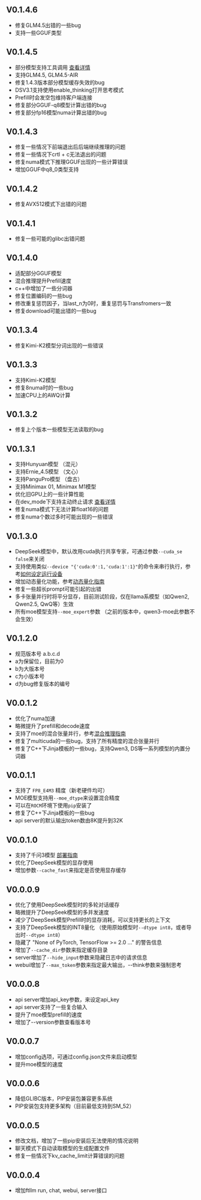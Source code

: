 ## V0.1.4.6

- 修复GLM4.5出错的一些bug
- 支持一些GGUF类型

## V0.1.4.5

- 部分模型支持工具调用 [查看详情](../README.md#工具调用)
- 支持GLM4.5, GLM4.5-AIR
- 修复1.4.3版本部分模型缓存失效的bug
- DSV3.1支持使用enable_thinking打开思考模式
- Prefill时会发空包维持客户端连接
- 修复部分GGUF-q8模型计算出错的bug
- 修复部分fp16模型numa计算出错的bug

## V0.1.4.3

- 修复一些情况下前端退出后后端继续推理的问题
- 修复一些情况下crtl + c无法退出的问题
- 修复numa模式下推理GGUF出现的一些计算错误
- 增加GGUF中q8_0类型支持

## V0.1.4.2

- 修复AVX512模式下出错的问题

## V0.1.4.1

- 修复一些可能的glibc出错问题

## V0.1.4.0

- 适配部分GGUF模型
- 混合推理提升Prefill速度
- c++中增加了一些分词器
- 修复位置编码的一些bug
- 修改重复惩罚因子，当last_n为0时，重复惩罚与Transfromers一致
- 修复download可能出错的一些bug

## V0.1.3.4

- 修复Kimi-K2模型分词出现的一些错误

## V0.1.3.3

- 支持Kimi-K2模型
- 修复8numa时的一些bug
- 加速CPU上的AWQ计算

## V0.1.3.2

- 修复上个版本一些模型无法读取的bug

## V0.1.3.1

- 支持Hunyuan模型 （混元）
- 支持Ernie_4.5模型 （文心）
- 支持PanguPro模型 （盘古）
- 支持Minimax 01, Minimax M1模型
- 优化旧GPU上的一些计算性能
- 在dev_mode下支持主动终止请求 [查看详情](https://github.com/ztxz16/fastllm/pull/535)
- 修复numa模式下无法计算float16的问题
- 修复numa个数过多时可能出现的一些错误

## V0.1.3.0

- DeepSeek模型中，默认改用cuda执行共享专家，可通过参数`--cuda_se false`来关闭
- 支持使用类似`--device "{'cuda:0':1,'cuda:1':1}"`的命令来串行执行，参考[如何设定运行设备](../README.md#3-如何设定运行设备)
- 增加动态量化功能，参考[动态量化指南](dtype_config.md)
- 修复一些超长prompt可能引起的出错
- 多卡张量并行时将平分显存，目前测试阶段，仅在llama系模型（如Qwen2, Qwen2.5, QwQ等）生效
- 所有moe模型支持`--moe_expert`参数 （之前的版本中，qwen3-moe此参数不会生效）


## V0.1.2.0

- 规范版本号 a.b.c.d
- a为保留位，目前为0
- b为大版本号
- c为小版本号
- d为bug修复版本的编号

## V0.0.1.2

- 优化了numa加速
- 略微提升了prefill和decode速度
- 支持了moe的混合张量并行，参考[混合推理指南](mixforward.md)
- 修复了multicuda的一些bug，支持了所有精度的混合张量并行
- 修复了C++下Jinja模板的一些bug，支持Qwen3, DS等一系列模型的内置分词器

## V0.0.1.1

- 支持了 `FP8_E4M3` 精度（新老硬件均可）
- MOE模型支持用`--moe_dtype`来设置混合精度
- 可以在`ROCM`环境下使用`pip`安装了
- 修复了C++下Jinja模板的一些bug
- api server的默认输出token数由8K提升到32K

## V0.0.1.0

- 支持了千问3模型 [部署指南](qwen3.md)
- 优化了DeepSeek模型的显存使用
- 增加参数`--cache_fast`来指定是否使用显存缓存

## V0.0.0.9

- 优化了使用DeepSeek模型时的多轮对话缓存
- 略微提升了DeepSeek模型的多并发速度
- 减少了DeepSeek模型Prefill时的显存消耗，可以支持更长的上下文
- 支持了DeepSeek模型的INT8量化 （使用原始模型时`--dtype int8`，或者导出时`--dtype int8`）
- 隐藏了 "None of PyTorch, TensorFlow >= 2.0 ..." 的警告信息
- 增加了`--cache_dir`参数来指定缓存目录
- server增加了`--hide_input`参数来隐藏日志中的请求信息
- webui增加了`--max_token`参数来指定最大输出，--think参数来强制思考

## V0.0.0.8

- api server增加api_key参数，来设定api_key
- api server支持了一些复合输入
- 提升了moe模型prefill的速度
- 增加了--version参数查看版本号

## V0.0.0.7

- 增加config选项，可通过config.json文件来启动模型
- 提升moe模型的速度

## V0.0.0.6

- 降低GLIBC版本，PIP安装包兼容更多系统
- PIP安装包支持更多架构（目前最低支持到SM_52）

## V0.0.0.5

- 修改文档，增加了一些pip安装后无法使用的情况说明
- 聊天模式下自动读取模型的生成配置文件
- 修复一些情况下kv_cache_limit计算错误的问题

## V0.0.0.4

- 增加ftllm run, chat, webui, server接口